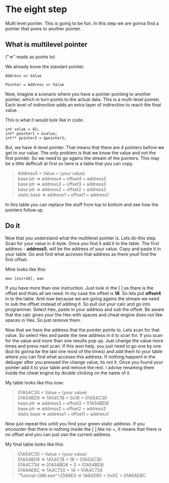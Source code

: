 # The eight step

Multi level pointer. This is going to be fun. In this step we are gonna find a pointer that poins to another pointer.

## What is multilevel pointer

("=>" reads as points to)

We already know the standart pointer.

`
Address => Value
`

`
Pointer = Address => Value
`

Now, imagine a scenario where you have a pointer pointing to another pointer, which in turn points to the actual data. This is a multi-level pointer. Each level of indirection adds an extra layer of indirection to reach the final value.

This is what it would look like in code.
```
int value = 42;
int* pointer1 = &value;
int** pointer2 = &pointer1;
```

But, we have 4-level pointer. That means that there are 4 pointers before we get to our value. The only problem is that we know the value and not the first pointer. So we need to go agains the stream of the pointers. This may be a little defficult at first so here is a table that you can copy.


>Address5 = Value = (your value)<br>
>base ptr => address4 + offset4 = address5<br>
>base ptr => address3 + offset3 = address3<br>
>base ptr => address2 + offset2 = address2<br>
>static base => address1 + offset1 = address1<br>

In this table you can replace the stuff from top to bottom and see how the pointers follow up.

## Do it

Now that you understand what the multilevel pointer is. Lets do this step. Scan for your value in 4-byte. Once you find it add it to the table. The first address - **address5**, will be the address of your value. Copy and paste it in your table. Go and find what acceses that address as there youll find the first offset.

Mine looks like this:

`
mov [esi+18], eax
`

If you have more than one instruction. Just look in the [ ] as there is the offset and thats all we need. In my case the offset is **18**. So lets put **offset4** in to the table. And now because we are going agains the stream we need to sub the offset instead of adding it. So pull out your calc and go into programmer. Select Hex, paste in your address and sub the offset. Be aware that the calc gives your the Hex with spaces and cheat engine does not like spaces in Hex. So just remove them.

Now that we have the address that the pointer points to. Lets scan for that value. So select Hex and paste the new address in it to scan for. If you scan for the value and more than one results pop up. Just change the value more times and press next scan. If this won help, you just need to go one by one (but its gonna be the last one most of the times) and add them to your table where you can find what acceses this address. If nothing happent in the debuger after you pressed the change value, its not it. Once you found your pointer add it to your table and remove the rest. I advise renaming them inside the cheat engine by double clicking on the name of it. 

My table looks like this now:

>01A54C30 = Value = (your value)<br>
01A54BD8 => 1A54C18 + 0x18 = 01A54C30<br>
base ptr => address3 + offset3 = 01A54BD8<br>
base ptr => address2 + offset2 = address2<br>
static base => address1 + offset1 = address1<br>

Now just repeat this untill you find your green static address. If you encounter that there is nothing inside the [ ] like no +, it means that there is no offset and you can just use the current address.

My final table looks like this:

>01A54C30 = Value = (your value)<br>
01A54BD8 => 1A54C18 + 18 = 01A54C30<br>
01A4C734 => 01A54BD8 + 0 = 01A54BD8<br>
01A6AE8C => 1A4C720 + 14 = 01A4C734<br>
"Tutorial-i386.exe"+2566E0 => 1A6AE80 + 0x0C = 01A6AE8C<br>